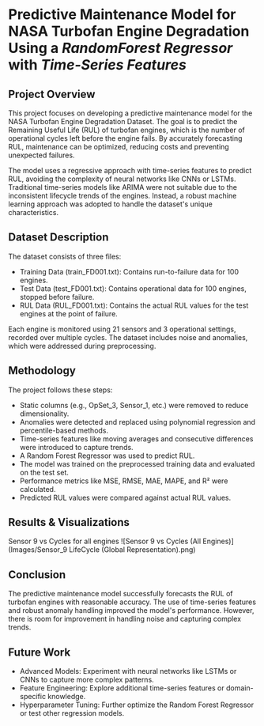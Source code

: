 # Predictive Maintenance Model for NASA Turbofan Engine Degradation Using a *RandomForest Regressor* with *Time-Series Features*

## Project Overview
This project focuses on developing a predictive maintenance model for the NASA Turbofan Engine Degradation Dataset. The goal is to predict the Remaining Useful Life (RUL) of turbofan engines, which is the number of operational cycles left before the engine fails. By accurately forecasting RUL, maintenance can be optimized, reducing costs and preventing unexpected failures.

The model uses a regressive approach with time-series features to predict RUL, avoiding the complexity of neural networks like CNNs or LSTMs. Traditional time-series models like ARIMA were not suitable due to the inconsistent lifecycle trends of the engines. Instead, a robust machine learning approach was adopted to handle the dataset's unique characteristics.

## Dataset Description
The dataset consists of three files:

- Training Data (train_FD001.txt): Contains run-to-failure data for 100 engines.
- Test Data (test_FD001.txt): Contains operational data for 100 engines, stopped before failure.
- RUL Data (RUL_FD001.txt): Contains the actual RUL values for the test engines at the point of failure.

Each engine is monitored using 21 sensors and 3 operational settings, recorded over multiple cycles. The dataset includes noise and anomalies, which were addressed during preprocessing.

## Methodology
The project follows these steps:

- Static columns (e.g., OpSet_3, Sensor_1, etc.) were removed to reduce dimensionality.
- Anomalies were detected and replaced using polynomial regression and percentile-based methods.
- Time-series features like moving averages and consecutive differences were introduced to capture trends.
- A Random Forest Regressor was used to predict RUL.
- The model was trained on the preprocessed training data and evaluated on the test set.
- Performance metrics like MSE, RMSE, MAE, MAPE, and R² were calculated.
- Predicted RUL values were compared against actual RUL values.

## Results & Visualizations
Sensor 9 vs Cycles for all engines
![Sensor 9 vs Cycles (All Engines)](Images/Sensor_9 LifeCycle (Global Representation).png)

## Conclusion
The predictive maintenance model successfully forecasts the RUL of turbofan engines with reasonable accuracy. The use of time-series features and robust anomaly handling improved the model's performance. However, there is room for improvement in handling noise and capturing complex trends.

## Future Work
- Advanced Models: Experiment with neural networks like LSTMs or CNNs to capture more complex patterns.
- Feature Engineering: Explore additional time-series features or domain-specific knowledge.
- Hyperparameter Tuning: Further optimize the Random Forest Regressor or test other regression models.
